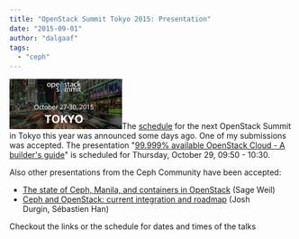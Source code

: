 ```yaml
---
title: "OpenStack Summit Tokyo 2015: Presentation"
date: "2015-09-01"
author: "dalgaaf"
tags: 
  - "ceph"
---
```


[![](images/openstack_tokyo_summit_small.jpg)](http://2.bp.blogspot.com/-dluApkDOO6M/VeWxAgR3i7I/AAAAAAAAFWY/nT_FceHKRSk/s1600/openstack_tokyo_summit_small.jpg)The [schedule](https://www.openstack.org/summit/tokyo-2015/schedule/main-conference) for the next OpenStack Summit in Tokyo this year was announced some days ago. One of my submissions was accepted. The presentation "[99.999% available OpenStack Cloud - A builder's guide](https://openstacksummitoctober2015tokyo.sched.org/event/f3d02a85428728c5171f5d00cb2d3834?iframe=yes&w=i:100;&sidebar=yes&bg=no#?iframe=yes&w=i:100;&sidebar=yes&bg=no)" is scheduled for Thursday, October 29, 09:50 - 10:30. 
  
Also other presentations from the Ceph Community have been accepted:  

- [The state of Ceph, Manila, and containers in OpenStack](https://openstacksummitoctober2015tokyo.sched.org/event/c3959a1f25295e8804997eaf487cb6e4?iframe=no&w=i:0;&sidebar=yes&bg=no#) (Sage Weil)
- [Ceph and OpenStack: current integration and roadmap](https://openstacksummitoctober2015tokyo.sched.org/event/c3959a1f25295e8804997eaf487cb6e4?iframe=no&w=i:0;&sidebar=yes&bg=no#) (Josh Durgin, Sébastien Han)

Checkout the links or the schedule for dates and times of the talks
